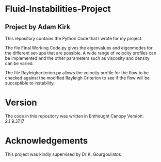 # Fluid-Instabilities-Project
## Project by Adam Kirk
This repository contains the Python Code that I wrote for my project.

The file Final Working Code.py gives the eigenvalues and eigenmodes for the different set-ups that are possible.
A wide range of velocity profiles can be implemented and the other parameters such as viscosity and density can be varied.

The file Rayleighcriterion.py allows the velocity profile for the flow to be checked against the modified Rayleigh Criterion
to see if the flow will be succeptible to instability.

# Version
The code in this repository was written in Enthought Canopy Version: 2.1.9.3717 

# Acknowledgements
This project was kindly supervised by Dr K. Gourgouliatos
